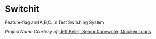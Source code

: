 # Switchit
Feature-flag and A,B,C...n Test Switching System

*Project Name Courtesy of:*
[Jeff Keller, Senior Copywriter, Quicken Loans](http://www.quickenloans.com/blog/author/jeff-keller)
